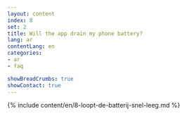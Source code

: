```yaml
---
layout: content
index: 8
set: 2
title: Will the app drain my phone battery?
lang: ar
contentLang: en
categories:
- ar
- faq

showBreadCrumbs: true
showContact: true
---
```

{% include content/en/8-loopt-de-batterij-snel-leeg.md %}
